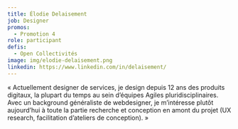 ```yaml
---
title: Élodie Delaisement
job: Designer
promos:
  - Promotion 4
role: participant
defis:
  - Open Collectivités
image: img/elodie-delaisement.png
linkedin: https://www.linkedin.com/in/delaisement/
---
```

« Actuellement designer de services, je design depuis 12 ans des produits digitaux, la plupart du temps au sein d’équipes Agiles pluridisciplinaires. Avec un background généraliste de webdesigner, je m’intéresse plutôt aujourd’hui à toute la partie recherche et conception en amont du projet (UX research, facilitation d’ateliers de conception). »
